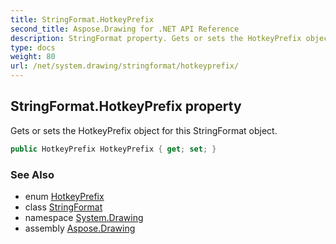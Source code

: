 ```yaml
---
title: StringFormat.HotkeyPrefix
second_title: Aspose.Drawing for .NET API Reference
description: StringFormat property. Gets or sets the HotkeyPrefix object for this StringFormat object
type: docs
weight: 80
url: /net/system.drawing/stringformat/hotkeyprefix/
---
```

## StringFormat.HotkeyPrefix property

Gets or sets the HotkeyPrefix object for this StringFormat object.

```csharp
public HotkeyPrefix HotkeyPrefix { get; set; }
```

### See Also

* enum [HotkeyPrefix](../../../system.drawing.text/hotkeyprefix/)
* class [StringFormat](../)
* namespace [System.Drawing](../../stringformat/)
* assembly [Aspose.Drawing](../../../)



